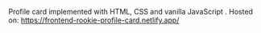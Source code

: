 Profile card implemented with HTML, CSS and vanilla JavaScript 
.
Hosted on: https://frontend-rookie-profile-card.netlify.app/

